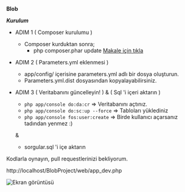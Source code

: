 **Blob**

***Kurulum***

 - ADIM 1 ( Composer kurulumu )
	 - Composer kurduktan sonra;
		 -  php composer.phar update 
 [Makale için tıkla](http://cagataycali.com/composer-kurulumu/)
 
 
 - ADIM 2 ( Parameters.yml eklenmesi ) 
	 - app/config/ içerisine parameters.yml adlı bir dosya oluşturun.
	 - Parameters.yml.dist dosyasından kopyalayabilirsiniz.
 
 - ADIM 3 ( Veritabanını güncelleyin! )  & ( Sql 'i içeri aktarın )
	 - `php app/console do:da:cr` => Veritabanını açtınız.
	 - `php app/console do:sc:up --force` => Tabloları yüklediniz
	 - `php app/console fos:user:create` => Birde kullanıcı açarsanız tadından yenmez :)
	 
	 &
	 
	 - sorgular.sql 'i içe aktarın


Kodlarla oynayın, pull requestlerinizi bekliyorum.

http://localhost/BlobProject/web/app_dev.php

![Ekran görüntüsü](http://s16.postimg.org/tvi4iqaut/Ekran_Resmi_2015_11_13_23_32_25.png)